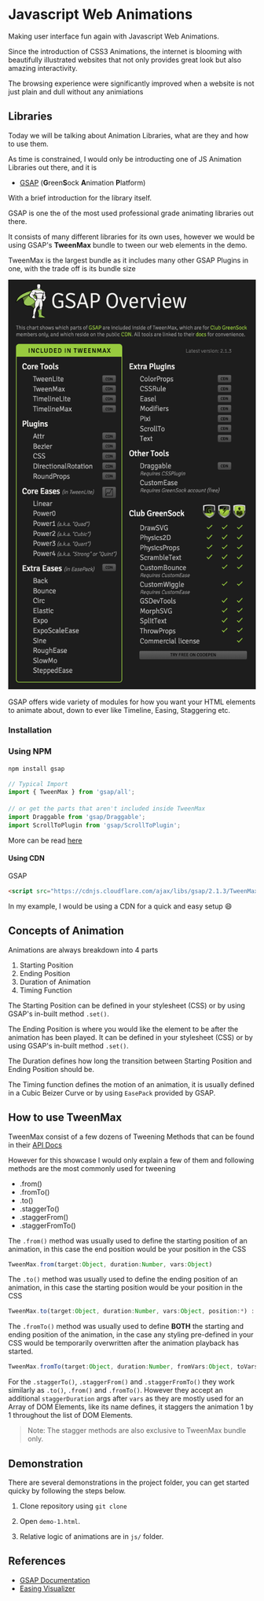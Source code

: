 # Javascript Web Animations

Making user interface fun again with Javascript Web Animations.

Since the introduction of CSS3 Animations, the internet is blooming with beautifully illustrated websites that not only provides great look but also amazing interactivity.

The browsing experience were significantly improved when a website is not just plain and dull without any animiations

## Libraries

Today we will be talking about Animation Libraries, what are they and how to use them.

As time is constrained, I would only be introducting one of JS Animation Libraries out there, and it is

- [GSAP](https://greensock.com/gsap) (**G**reen**S**ock **A**nimation **P**latform)

With a brief introduction for the library itself.

GSAP is one the of the most used professional grade animating libraries out there.

It consists of many different libraries for its own uses, however we would be using GSAP's **TweenMax** bundle to tween our web elements in the demo.

TweenMax is the largest bundle as it includes many other GSAP Plugins in one, with the trade off is its bundle size

![TweenMax](/img/gsap.png)

GSAP offers wide variety of modules for how you want your HTML elements to animate about, down to ever like Timeline, Easing, Staggering etc.

### Installation

### Using NPM

```bash
npm install gsap
```

```javascript
// Typical Import
import { TweenMax } from 'gsap/all';

// or get the parts that aren't included inside TweenMax
import Draggable from 'gsap/Draggable';
import ScrollToPlugin from 'gsap/ScrollToPlugin';
```

More can be read [here](https://github.com/greensock/GreenSock-JS)

#### Using CDN

GSAP

```html
<script src="https://cdnjs.cloudflare.com/ajax/libs/gsap/2.1.3/TweenMax.min.js"></script>
```

In my example, I would be using a CDN for a quick and easy setup 😄

## Concepts of Animation

Animations are always breakdown into 4 parts

1. Starting Position
2. Ending Position
3. Duration of Animation
4. Timing Function

The Starting Position can be defined in your stylesheet (CSS) or by using GSAP's in-built method `.set()`.

The Ending Position is where you would like the element to be after the animation has been played.
It can be defined in your stylesheet (CSS) or by using GSAP's in-built method `.set()`.

The Duration defines how long the transition between Starting Position and Ending Position should be.

The Timing function defines the motion of an animation, it is usually defined in a Cubic Beizer Curve or by using `EasePack` provided by GSAP.

## How to use TweenMax

TweenMax consist of a few dozens of Tweening Methods that can be found in their [API Docs](https://greensock.com/tweenmax)

However for this showcase I would only explain a few of them and following methods are the most commonly used for tweening

- .from()
- .fromTo()
- .to()
- .staggerTo()
- .staggerFrom()
- .staggerFromTo()

The `.from()` method was usually used to define the starting position of an animation, in this case the end position would be your position in the CSS

```typescript
TweenMax.from(target:Object, duration:Number, vars:Object)
```

The `.to()` method was usually used to define the ending position of an animation, in this case the starting position would be your position in the CSS

```typescript
TweenMax.to(target:Object, duration:Number, vars:Object, position:*) :
```

The `.fromTo()` method was usually used to define **BOTH** the starting and ending position of the animation, in the case any styling pre-defined in your CSS would be temporarily overwritten after the animation playback has started.

```typescript
TweenMax.fromTo(target:Object, duration:Number, fromVars:Object, toVars:Object, position:*)
```

For the `.staggerTo()`, `.staggerFrom()` and `.staggerFromTo()` they work similarly as `.to()`, `.from()` and `.fromTo()`.
However they accept an additional `staggerDuration` args after `vars` as they are mostly used for an Array of DOM Elements, like its name defines, it staggers the animation 1 by 1 throughout the list of DOM Elements.

> Note: The stagger methods are also exclusive to TweenMax bundle only.

## Demonstration

There are several demonstrations in the project folder, you can get started quicky by following the steps below.

1. Clone repository using `git clone`

2. Open `demo-1.html`.

3. Relative logic of animations are in `js/` folder.

## References

- [GSAP Documentation](https://greensock.com/docs)
- [Easing Visualizer](https://greensock.com/ease-visualizer)
